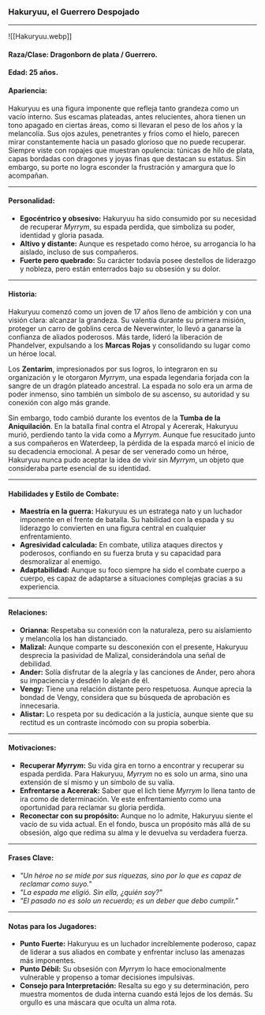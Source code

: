 ### **Hakuryuu, el Guerrero Despojado**

---
![[Hakuryuu.webp]]
#### **Raza/Clase:** Dragonborn de plata / Guerrero.

#### **Edad:** 25 años.

#### **Apariencia:**

Hakuryuu es una figura imponente que refleja tanto grandeza como un vacío interno. Sus escamas plateadas, antes relucientes, ahora tienen un tono apagado en ciertas áreas, como si llevaran el peso de los años y la melancolía. Sus ojos azules, penetrantes y fríos como el hielo, parecen mirar constantemente hacia un pasado glorioso que no puede recuperar. Siempre viste con ropajes que muestran opulencia: túnicas de hilo de plata, capas bordadas con dragones y joyas finas que destacan su estatus. Sin embargo, su porte no logra esconder la frustración y amargura que lo acompañan.

---

#### **Personalidad:**

- **Egocéntrico y obsesivo:** Hakuryuu ha sido consumido por su necesidad de recuperar _Myrrym_, su espada perdida, que simboliza su poder, identidad y gloria pasada.
- **Altivo y distante:** Aunque es respetado como héroe, su arrogancia lo ha aislado, incluso de sus compañeros.
- **Fuerte pero quebrado:** Su carácter todavía posee destellos de liderazgo y nobleza, pero están enterrados bajo su obsesión y su dolor.

---

#### **Historia:**

Hakuryuu comenzó como un joven de 17 años lleno de ambición y con una visión clara: alcanzar la grandeza. Su valentía durante su primera misión, proteger un carro de goblins cerca de Neverwinter, lo llevó a ganarse la confianza de aliados poderosos. Más tarde, lideró la liberación de Phandelver, expulsando a los **Marcas Rojas** y consolidando su lugar como un héroe local.

Los **Zentarim**, impresionados por sus logros, lo integraron en su organización y le otorgaron _Myrrym_, una espada legendaria forjada con la sangre de un dragón plateado ancestral. La espada no solo era un arma de poder inmenso, sino también un símbolo de su ascenso, su autoridad y su conexión con algo más grande.

Sin embargo, todo cambió durante los eventos de la **Tumba de la Aniquilación**. En la batalla final contra el Atropal y Acererak, Hakuryuu murió, perdiendo tanto la vida como a _Myrrym_. Aunque fue resucitado junto a sus compañeros en Waterdeep, la pérdida de la espada marcó el inicio de su decadencia emocional. A pesar de ser venerado como un héroe, Hakuryuu nunca pudo aceptar la idea de vivir sin _Myrrym_, un objeto que consideraba parte esencial de su identidad.

---

#### **Habilidades y Estilo de Combate:**

- **Maestría en la guerra:** Hakuryuu es un estratega nato y un luchador imponente en el frente de batalla. Su habilidad con la espada y su liderazgo lo convierten en una figura central en cualquier enfrentamiento.
- **Agresividad calculada:** En combate, utiliza ataques directos y poderosos, confiando en su fuerza bruta y su capacidad para desmoralizar al enemigo.
- **Adaptabilidad:** Aunque su foco siempre ha sido el combate cuerpo a cuerpo, es capaz de adaptarse a situaciones complejas gracias a su experiencia.

---

#### **Relaciones:**

- **Orianna:** Respetaba su conexión con la naturaleza, pero su aislamiento y melancolía los han distanciado.
- **Malizal:** Aunque comparte su desconexión con el presente, Hakuryuu desprecia la pasividad de Malizal, considerándola una señal de debilidad.
- **Ander:** Solía disfrutar de la alegría y las canciones de Ander, pero ahora su impaciencia y desdén lo alejan de él.
- **Vengy:** Tiene una relación distante pero respetuosa. Aunque aprecia la bondad de Vengy, considera que su búsqueda de aprobación es innecesaria.
- **Alistar:** Lo respeta por su dedicación a la justicia, aunque siente que su rectitud es un contraste incómodo con su propia soberbia.

---

#### **Motivaciones:**

- **Recuperar _Myrrym_:** Su vida gira en torno a encontrar y recuperar su espada perdida. Para Hakuryuu, _Myrrym_ no es solo un arma, sino una extensión de sí mismo y un símbolo de su valía.
- **Enfrentarse a Acererak:** Saber que el lich tiene _Myrrym_ lo llena tanto de ira como de determinación. Ve este enfrentamiento como una oportunidad para reclamar su gloria perdida.
- **Reconectar con su propósito:** Aunque no lo admite, Hakuryuu siente el vacío de su vida actual. En el fondo, busca un propósito más allá de su obsesión, algo que redima su alma y le devuelva su verdadera fuerza.

---

#### **Frases Clave:**

- _"Un héroe no se mide por sus riquezas, sino por lo que es capaz de reclamar como suyo."_
- _"La espada me eligió. Sin ella, ¿quién soy?"_
- _"El pasado no es solo un recuerdo; es un deber que debo cumplir."_

---

#### **Notas para los Jugadores:**

- **Punto Fuerte:** Hakuryuu es un luchador increíblemente poderoso, capaz de liderar a sus aliados en combate y enfrentar incluso las amenazas más imponentes.
- **Punto Débil:** Su obsesión con _Myrrym_ lo hace emocionalmente vulnerable y propenso a tomar decisiones impulsivas.
- **Consejo para Interpretación:** Resalta su ego y su determinación, pero muestra momentos de duda interna cuando está lejos de los demás. Su orgullo es una máscara que oculta un alma rota.